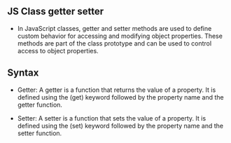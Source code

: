 ## JS Class getter setter

- In JavaScript classes, getter and setter methods are used to define custom behavior for accessing and modifying object properties. These methods are part of the class prototype and can be used to control access to object properties.

## Syntax
- Getter: A getter is a function that returns the value of a property. It is defined using the (get) keyword followed by the property name and the getter function.

- Setter: A setter is a function that sets the value of a property. It is defined using the (set) keyword followed by the property name and the setter function.
